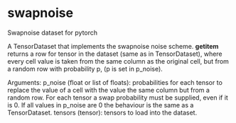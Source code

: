 # swapnoise
Swapnoise dataset for pytorch

A TensorDataset that implements the swapnoise noise scheme.
__getitem__ returns a row for tensor in the dataset (same as
in TensorDataset), where every cell value is taken from the
same column as the original cell, but from a random row with
probability p, (p is set in p_noise).

Arguments:
    p_noise (float or list of floats): probabilities for each tensor to
        replace the value of a cell with the value the same column but
        from a random row. For each tensor a swap probability must be supplied,
        even if it is 0. If all values in p_noise are 0 the behaviour is the
        same as a TensorDataset.
    tensors (tensor): tensors to load into the dataset.
